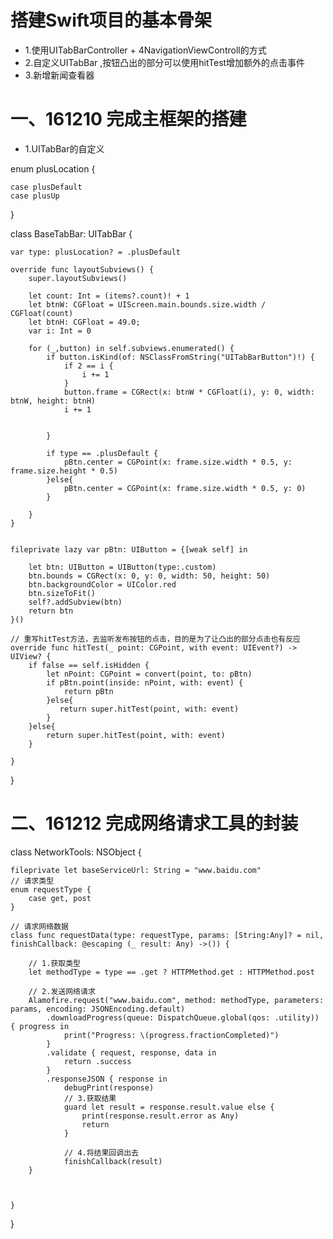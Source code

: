 # 搭建Swift项目的基本骨架

- 1.使用UITabBarController + 4NavigationViewControll的方式
- 2.自定义UITabBar ,按钮凸出的部分可以使用hitTest增加额外的点击事件
- 3.新增新闻查看器

# 一、161210 完成主框架的搭建

- 1.UITabBar的自定义 

enum plusLocation {

    case plusDefault
    case plusUp
}

class BaseTabBar: UITabBar {
    
    var type: plusLocation? = .plusDefault
    
    override func layoutSubviews() {
        super.layoutSubviews()
        
        let count: Int = (items?.count)! + 1
        let btnW: CGFloat = UIScreen.main.bounds.size.width / CGFloat(count)
        let btnH: CGFloat = 49.0;
        var i: Int = 0
        
        for (_,button) in self.subviews.enumerated() {
            if button.isKind(of: NSClassFromString("UITabBarButton")!) {
                if 2 == i {
                    i += 1
                }
                button.frame = CGRect(x: btnW * CGFloat(i), y: 0, width: btnW, height: btnH)
                i += 1
                
            
            }
            
            if type == .plusDefault {
                pBtn.center = CGPoint(x: frame.size.width * 0.5, y: frame.size.height * 0.5)
            }else{
                pBtn.center = CGPoint(x: frame.size.width * 0.5, y: 0)
            }

        }
    }
    
    
    fileprivate lazy var pBtn: UIButton = {[weak self] in
        
        let btn: UIButton = UIButton(type:.custom)
        btn.bounds = CGRect(x: 0, y: 0, width: 50, height: 50)
        btn.backgroundColor = UIColor.red
        btn.sizeToFit()
        self?.addSubview(btn)
        return btn
    }()
    
    // 重写hitTest方法，去监听发布按钮的点击，目的是为了让凸出的部分点击也有反应
    override func hitTest(_ point: CGPoint, with event: UIEvent?) -> UIView? {
        if false == self.isHidden {
            let nPoint: CGPoint = convert(point, to: pBtn)
            if pBtn.point(inside: nPoint, with: event) {
                return pBtn
            }else{
               return super.hitTest(point, with: event)
            }
        }else{
            return super.hitTest(point, with: event)
        }
        
    }
    
    
}

# 二、161212 完成网络请求工具的封装

class NetworkTools: NSObject {
    
    fileprivate let baseServiceUrl: String = "www.baidu.com"
    // 请求类型
    enum requestType {
        case get, post
    }
    
    // 请求网络数据
    class func requestData(type: requestType, params: [String:Any]? = nil, finishCallback: @escaping (_ result: Any) ->()) {
        
        // 1.获取类型
        let methodType = type == .get ? HTTPMethod.get : HTTPMethod.post
        
        // 2.发送网络请求
        Alamofire.request("www.baidu.com", method: methodType, parameters: params, encoding: JSONEncoding.default)
            .downloadProgress(queue: DispatchQueue.global(qos: .utility)) { progress in
                print("Progress: \(progress.fractionCompleted)")
            }
            .validate { request, response, data in
                return .success
            }
            .responseJSON { response in
                debugPrint(response)
                // 3.获取结果
                guard let result = response.result.value else {
                    print(response.result.error as Any)
                    return
                }
                
                // 4.将结果回调出去
                finishCallback(result)
        }
        
        
        
    }

}
